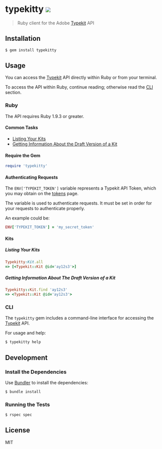 # typekitty ![](https://travis-ci.org/razic/typekitty.svg?branch=dev)

> Ruby client for the Adobe [Typekit] API

## Installation

```sh
$ gem install typekitty
```

## Usage

You can access the [Typekit] API directly within Ruby or from your terminal.

To access the API within Ruby, continue reading; otherwise read the [CLI]
section.

### Ruby

The API requires Ruby 1.9.3 or greater.

#### Common Tasks

* [Listing Your Kits]
* [Getting Information About the Draft Version of a Kit]

#### Require the Gem

```ruby
require 'typekitty'
```

#### Authenticating Requests

The `ENV['TYPEKIT_TOKEN']` variable represents a Typekit API Token, which you
may obtain on the [tokens] page.

The variable is used to authenticate requests.  It must be set in order for
your requests to authenticate properly.

An example could be:

```ruby
ENV['TYPEKIT_TOKEN'] = 'my_secret_token'
```

#### Kits

##### Listing Your Kits

```ruby
Typekitty:Kit.all
=> [<Typekit::Kit @id='ay12s3'>]
```

##### Getting Information About The Draft Version of a Kit

```ruby
Typekitty::Kit.find 'ay12s3'
=> <Typekit::Kit @id='ay12s3'>
```

### CLI

The `typekitty` gem includes a command-line interface for accessing the [Typekit]
API.

For usage and help:

```sh
$ typekitty help
```

## Development

### Install the Dependencies

Use [Bundler] to install the dependencies:

```sh
$ bundle install
```

### Running the Tests

```sh
$ rspec spec
```

## License

MIT

[Typekit]: http://typekit.com
[CLI]: #cli
[Bundler]: http://bundler.io
[tokens]: https://typekit.com/account/tokens
[Listing Your Kits]: #listing-your-kits
[Getting Information About the Draft Version of a Kit]: #getting-information-about-the-draft-version-of-a-kit
